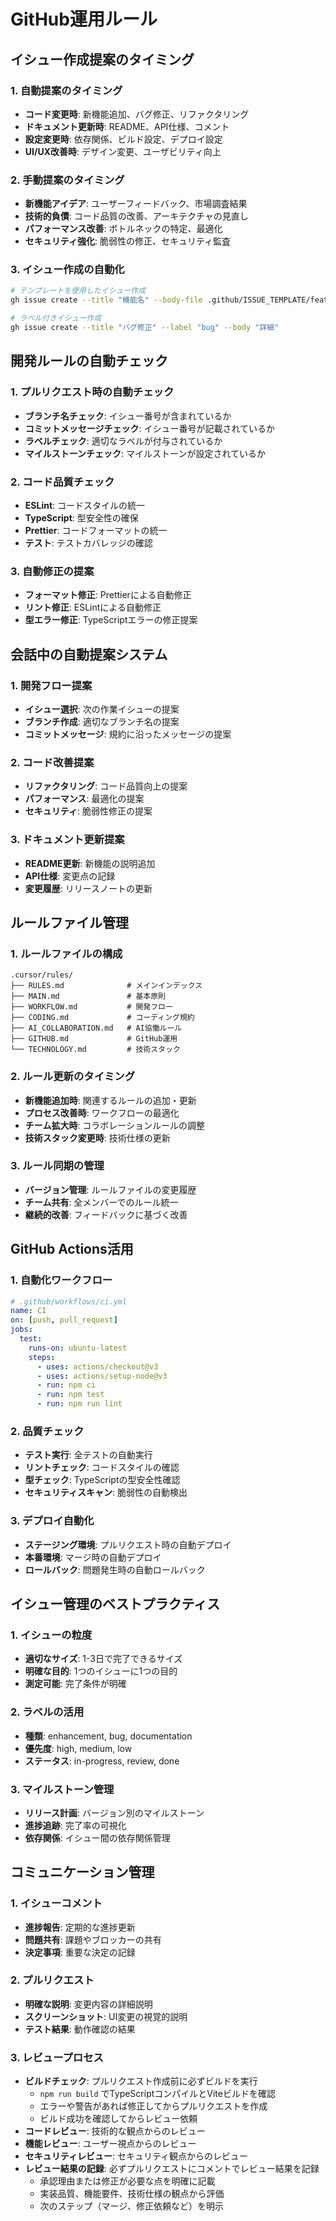# GitHub運用ルール

## イシュー作成提案のタイミング

### 1. 自動提案のタイミング
- **コード変更時**: 新機能追加、バグ修正、リファクタリング
- **ドキュメント更新時**: README、API仕様、コメント
- **設定変更時**: 依存関係、ビルド設定、デプロイ設定
- **UI/UX改善時**: デザイン変更、ユーザビリティ向上

### 2. 手動提案のタイミング
- **新機能アイデア**: ユーザーフィードバック、市場調査結果
- **技術的負債**: コード品質の改善、アーキテクチャの見直し
- **パフォーマンス改善**: ボトルネックの特定、最適化
- **セキュリティ強化**: 脆弱性の修正、セキュリティ監査

### 3. イシュー作成の自動化
```bash
# テンプレートを使用したイシュー作成
gh issue create --title "機能名" --body-file .github/ISSUE_TEMPLATE/feature.md

# ラベル付きイシュー作成
gh issue create --title "バグ修正" --label "bug" --body "詳細"
```

## 開発ルールの自動チェック

### 1. プルリクエスト時の自動チェック
- **ブランチ名チェック**: イシュー番号が含まれているか
- **コミットメッセージチェック**: イシュー番号が記載されているか
- **ラベルチェック**: 適切なラベルが付与されているか
- **マイルストーンチェック**: マイルストーンが設定されているか

### 2. コード品質チェック
- **ESLint**: コードスタイルの統一
- **TypeScript**: 型安全性の確保
- **Prettier**: コードフォーマットの統一
- **テスト**: テストカバレッジの確認

### 3. 自動修正の提案
- **フォーマット修正**: Prettierによる自動修正
- **リント修正**: ESLintによる自動修正
- **型エラー修正**: TypeScriptエラーの修正提案

## 会話中の自動提案システム

### 1. 開発フロー提案
- **イシュー選択**: 次の作業イシューの提案
- **ブランチ作成**: 適切なブランチ名の提案
- **コミットメッセージ**: 規約に沿ったメッセージの提案

### 2. コード改善提案
- **リファクタリング**: コード品質向上の提案
- **パフォーマンス**: 最適化の提案
- **セキュリティ**: 脆弱性修正の提案

### 3. ドキュメント更新提案
- **README更新**: 新機能の説明追加
- **API仕様**: 変更点の記録
- **変更履歴**: リリースノートの更新

## ルールファイル管理

### 1. ルールファイルの構成
```
.cursor/rules/
├── RULES.md              # メインインデックス
├── MAIN.md               # 基本原則
├── WORKFLOW.md           # 開発フロー
├── CODING.md             # コーディング規約
├── AI_COLLABORATION.md   # AI協働ルール
├── GITHUB.md             # GitHub運用
└── TECHNOLOGY.md         # 技術スタック
```

### 2. ルール更新のタイミング
- **新機能追加時**: 関連するルールの追加・更新
- **プロセス改善時**: ワークフローの最適化
- **チーム拡大時**: コラボレーションルールの調整
- **技術スタック変更時**: 技術仕様の更新

### 3. ルール同期の管理
- **バージョン管理**: ルールファイルの変更履歴
- **チーム共有**: 全メンバーでのルール統一
- **継続的改善**: フィードバックに基づく改善

## GitHub Actions活用

### 1. 自動化ワークフロー
```yaml
# .github/workflows/ci.yml
name: CI
on: [push, pull_request]
jobs:
  test:
    runs-on: ubuntu-latest
    steps:
      - uses: actions/checkout@v3
      - uses: actions/setup-node@v3
      - run: npm ci
      - run: npm test
      - run: npm run lint
```

### 2. 品質チェック
- **テスト実行**: 全テストの自動実行
- **リントチェック**: コードスタイルの確認
- **型チェック**: TypeScriptの型安全性確認
- **セキュリティスキャン**: 脆弱性の自動検出

### 3. デプロイ自動化
- **ステージング環境**: プルリクエスト時の自動デプロイ
- **本番環境**: マージ時の自動デプロイ
- **ロールバック**: 問題発生時の自動ロールバック

## イシュー管理のベストプラクティス

### 1. イシューの粒度
- **適切なサイズ**: 1-3日で完了できるサイズ
- **明確な目的**: 1つのイシューに1つの目的
- **測定可能**: 完了条件が明確

### 2. ラベルの活用
- **種類**: enhancement, bug, documentation
- **優先度**: high, medium, low
- **ステータス**: in-progress, review, done

### 3. マイルストーン管理
- **リリース計画**: バージョン別のマイルストーン
- **進捗追跡**: 完了率の可視化
- **依存関係**: イシュー間の依存関係管理

## コミュニケーション管理

### 1. イシューコメント
- **進捗報告**: 定期的な進捗更新
- **問題共有**: 課題やブロッカーの共有
- **決定事項**: 重要な決定の記録

### 2. プルリクエスト
- **明確な説明**: 変更内容の詳細説明
- **スクリーンショット**: UI変更の視覚的説明
- **テスト結果**: 動作確認の結果

### 3. レビュープロセス
- **ビルドチェック**: プルリクエスト作成前に必ずビルドを実行
  - `npm run build` でTypeScriptコンパイルとViteビルドを確認
  - エラーや警告があれば修正してからプルリクエストを作成
  - ビルド成功を確認してからレビュー依頼
- **コードレビュー**: 技術的な観点からのレビュー
- **機能レビュー**: ユーザー視点からのレビュー
- **セキュリティレビュー**: セキュリティ観点からのレビュー 
- **レビュー結果の記録**: 必ずプルリクエストにコメントでレビュー結果を記録
  - 承認理由または修正が必要な点を明確に記載
  - 実装品質、機能要件、技術仕様の観点から評価
  - 次のステップ（マージ、修正依頼など）を明示 